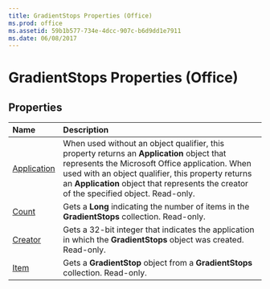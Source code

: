 ```yaml
---
title: GradientStops Properties (Office)
ms.prod: office
ms.assetid: 59b1b577-734e-4dcc-907c-b6d9dd1e7911
ms.date: 06/08/2017
---
```



# GradientStops Properties (Office)

## Properties



|**Name**|**Description**|
|:-----|:-----|
|[Application](gradientstops-application-property-office.md)|When used without an object qualifier, this property returns an  **Application** object that represents the Microsoft Office application. When used with an object qualifier, this property returns an **Application** object that represents the creator of the specified object. Read-only.|
|[Count](gradientstops-count-property-office.md)|Gets a  **Long** indicating the number of items in the **GradientStops** collection. Read-only.|
|[Creator](gradientstops-creator-property-office.md)|Gets a 32-bit integer that indicates the application in which the  **GradientStops** object was created. Read-only.|
|[Item](gradientstops-item-property-office.md)|Gets a  **GradientStop** object from a **GradientStops** collection. Read-only.|

